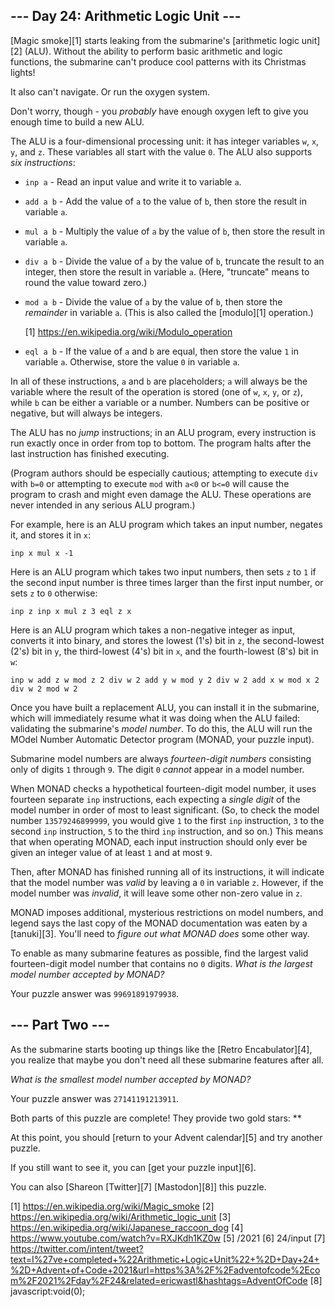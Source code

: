 
## --- Day 24: Arithmetic Logic Unit ---

[Magic smoke][1] starts leaking from the submarine's [arithmetic logic unit][2] (ALU). Without the ability to perform basic arithmetic and logic functions, the submarine can't produce cool patterns with its Christmas lights!

It also can't navigate. Or run the oxygen system.

Don't worry, though - you *probably* have enough oxygen left to give you enough time to build a new ALU.

The ALU is a four-dimensional processing unit: it has integer variables `w`, `x`, `y`, and `z`. These variables all start with the value `0`. The ALU also supports *six instructions*:

* `inp a` - Read an input value and write it to variable `a`.
* `add a b` - Add the value of `a` to the value of `b`, then store the result in variable `a`.
* `mul a b` - Multiply the value of `a` by the value of `b`, then store the result in variable `a`.
* `div a b` - Divide the value of `a` by the value of `b`, truncate the result to an integer, then store the result in variable `a`. (Here, "truncate" means to round the value toward zero.)
* `mod a b` - Divide the value of `a` by the value of `b`, then store the *remainder* in variable `a`. (This is also called the [modulo][1] operation.)

  [1] https://en.wikipedia.org/wiki/Modulo_operation
* `eql a b` - If the value of `a` and `b` are equal, then store the value `1` in variable `a`. Otherwise, store the value `0` in variable `a`.

In all of these instructions, `a` and `b` are placeholders; `a` will always be the variable where the result of the operation is stored (one of `w`, `x`, `y`, or `z`), while `b` can be either a variable or a number. Numbers can be positive or negative, but will always be integers.

The ALU has no *jump* instructions; in an ALU program, every instruction is run exactly once in order from top to bottom. The program halts after the last instruction has finished executing.

(Program authors should be especially cautious; attempting to execute `div` with `b=0` or attempting to execute `mod` with `a<0` or `b<=0` will cause the program to crash and might even damage the ALU. These operations are never intended in any serious ALU program.)

For example, here is an ALU program which takes an input number, negates it, and stores it in `x`:

`inp x
mul x -1
`

Here is an ALU program which takes two input numbers, then sets `z` to `1` if the second input number is three times larger than the first input number, or sets `z` to `0` otherwise:

`inp z
inp x
mul z 3
eql z x
`

Here is an ALU program which takes a non-negative integer as input, converts it into binary, and stores the lowest (1's) bit in `z`, the second-lowest (2's) bit in `y`, the third-lowest (4's) bit in `x`, and the fourth-lowest (8's) bit in `w`:

`inp w
add z w
mod z 2
div w 2
add y w
mod y 2
div w 2
add x w
mod x 2
div w 2
mod w 2
`

Once you have built a replacement ALU, you can install it in the submarine, which will immediately resume what it was doing when the ALU failed: validating the submarine's *model number*. To do this, the ALU will run the MOdel Number Automatic Detector program (MONAD, your puzzle input).

Submarine model numbers are always *fourteen-digit numbers* consisting only of digits `1` through `9`. The digit `0` *cannot* appear in a model number.

When MONAD checks a hypothetical fourteen-digit model number, it uses fourteen separate `inp` instructions, each expecting a *single digit* of the model number in order of most to least significant. (So, to check the model number `13579246899999`, you would give `1` to the first `inp` instruction, `3` to the
second `inp` instruction, `5` to the third `inp` instruction, and so on.) This means that when operating MONAD, each input instruction should only ever be given an integer value of at least `1` and at most `9`.

Then, after MONAD has finished running all of its instructions, it will indicate that the model number was *valid* by leaving a `0` in variable `z`. However, if the model number was *invalid*, it will leave some other non-zero value in `z`.

MONAD imposes additional, mysterious restrictions on model numbers, and legend says the last copy of the MONAD documentation was eaten by a [tanuki][3]. You'll need to *figure out what MONAD does* some other way.

To enable as many submarine features as possible, find the largest valid fourteen-digit model number that contains no `0` digits. *What is the largest model number accepted by MONAD?*

Your puzzle answer was `99691891979938`.

## --- Part Two ---

As the submarine starts booting up things like the [Retro Encabulator][4], you realize that maybe you don't need all these submarine features after all.

*What is the smallest model number accepted by MONAD?*

Your puzzle answer was `27141191213911`.

Both parts of this puzzle are complete! They provide two gold stars: **

At this point, you should [return to your Advent calendar][5] and try another puzzle.

If you still want to see it, you can [get your puzzle input][6].

You can also [Shareon [Twitter][7] [Mastodon][8]] this puzzle.

[1] https://en.wikipedia.org/wiki/Magic_smoke
[2] https://en.wikipedia.org/wiki/Arithmetic_logic_unit
[3] https://en.wikipedia.org/wiki/Japanese_raccoon_dog
[4] https://www.youtube.com/watch?v=RXJKdh1KZ0w
[5] /2021
[6] 24/input
[7] https://twitter.com/intent/tweet?text=I%27ve+completed+%22Arithmetic+Logic+Unit%22+%2D+Day+24+%2D+Advent+of+Code+2021&url=https%3A%2F%2Fadventofcode%2Ecom%2F2021%2Fday%2F24&related=ericwastl&hashtags=AdventOfCode
[8] javascript:void(0);

